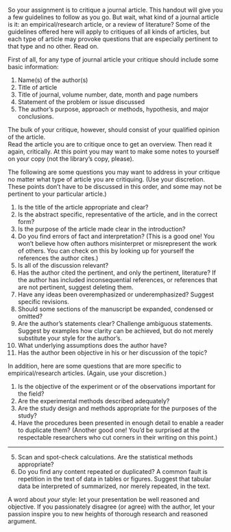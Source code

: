 So your assignment is to critique a journal article. This handout will give you a few guidelines to follow as you go. But wait, what kind of a journal article is it: an empirical/research article, or a review of literature? Some of the guidelines offered here will apply to critiques of all kinds of articles, but each type of article may provoke questions that are especially pertinent to that type and no other. Read on.

First of all, for any type of journal article your critique should include some basic information:

1. Name(s) of the author(s)
2. Title of article
3. Title of journal, volume number, date, month and page numbers
4. Statement of the problem or issue discussed
5. The author’s purpose, approach or methods, hypothesis, and major conclusions.

The bulk of your critique, however, should consist of your qualified opinion of the article.  
Read the article you are to critique once to get an overview. Then read it again, critically. At this point you may want to make some notes to yourself on your copy (not the library’s copy, please).

The following are some questions you may want to address in your critique no matter what type of article you are critiquing. (Use your discretion. These points don’t have to be discussed in this order, and some may not be pertinent to your particular article.)

1. Is the title of the article appropriate and clear?
2. Is the abstract specific, representative of the article, and in the correct form?
3. Is the purpose of the article made clear in the introduction?
4. Do you find errors of fact and interpretation? (This is a good one! You won’t believe how often authors misinterpret or misrepresent the work of others. You can check on this by looking up for yourself the references the author cites.)
5. Is all of the discussion relevant?
6. Has the author cited the pertinent, and only the pertinent, literature? If the author has included inconsequential references, or references that are not pertinent, suggest deleting them.
7. Have any ideas been overemphasized or underemphasized? Suggest specific revisions.
8. Should some sections of the manuscript be expanded, condensed or omitted?
9. Are the author’s statements clear? Challenge ambiguous statements. Suggest by examples how clarity can be achieved, but do not merely substitute your style for the author’s.
10. What underlying assumptions does the author have?
11. Has the author been objective in his or her discussion of the topic?

In addition, here are some questions that are more specific to empirical/research articles. (Again, use your discretion.)

1. Is the objective of the experiment or of the observations important for the field?
2. Are the experimental methods described adequately?
3. Are the study design and methods appropriate for the purposes of the study?
4. Have the procedures been presented in enough detail to enable a reader to duplicate them? (Another good one! You’d be surprised at the respectable researchers who cut corners in their writing on this point.)

---

5. Scan and spot-check calculations. Are the statistical methods appropriate?
6. Do you find any content repeated or duplicated? A common fault is repetition in the text of data in tables or figures. Suggest that tabular data be interpreted of summarized, nor merely repeated, in the text.

A word about *your* style: let your presentation be well reasoned and objective. If you passionately disagree (or agree) with the author, let your passion inspire you to new heights of thorough research and reasoned argument.
